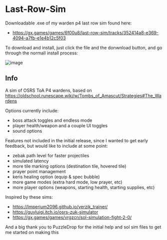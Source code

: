 # Last-Row-Sim
Downloadable .exe of my warden p4 last row sim found here:
- https://gx.games/games/6f00u8/last-row-sim/tracks/352414a8-e369-4094-a7fb-e1e4b12c5f03

To download and install, just click the file and the donwnload button, and go through the normall install process:

![image](https://github.com/burntfish44/Last-Row-Sim/assets/14120647/64715da0-bd3b-4f66-bed3-d9c060e026aa)

## Info

A sim of OSRS ToA P4 wardens, based on https://oldschool.runescape.wiki/w/Tombs_of_Amascut/Strategies#The_Wardens

Options currently include:
  - boss attack toggles and endless mode
  - player health/weapon and a couple UI toggles
  - sound options

Features not included in the initial release, since I wanted to get early feedback, but would like to include at some point:
  - zebak path level for faster projectiles
  - simulated latency
  - more tile marking options (destination tile, hovered tile)
  - prayer point management
  - keris healing option (equip & spec bubble)
  - more game modes (extra hard mode, low prayer, etc)
  - more player options (weapons, starting health, starting supplies, etc)
  
Inspired by these sims:

  - https://lmperium2096.github.io/verzik_trainer/
  - https://guyluigi.itch.io/osrs-zuk-simulator
  - https://gx.games/games/vrgzcn/sol-simulation-fight-2-0/

And a big thank you to PuzzleDrop for the initial help and sol sim files to get me started on making this
